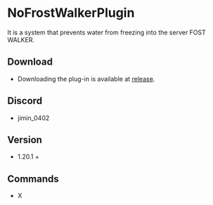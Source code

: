 # NoFrostWalkerPlugin
It is a system that prevents water from freezing into the server FOST WALKER.

## Download
* Downloading the plug-in is available at [release](https://github.com/jimin-0402/NoFrostWalkerPlugin/releases).

## Discord
* jimin_0402

## Version
* 1.20.1 +

## Commands
* X
